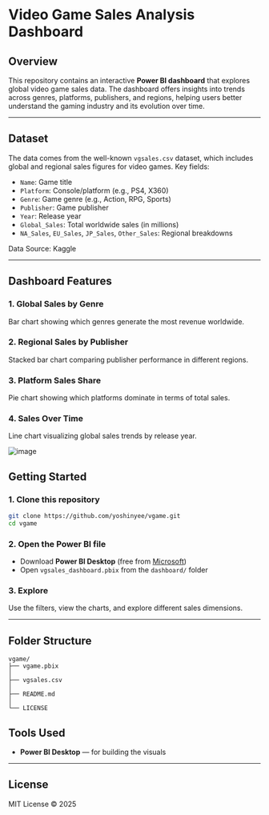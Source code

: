 # Video Game Sales Analysis Dashboard

##  Overview  
This repository contains an interactive **Power BI dashboard** that explores global video game sales data. The dashboard offers insights into trends across genres, platforms, publishers, and regions, helping users better understand the gaming industry and its evolution over time.

---

##  Dataset  
The data comes from the well-known `vgsales.csv` dataset, which includes global and regional sales figures for video games. Key fields:

- `Name`: Game title  
- `Platform`: Console/platform (e.g., PS4, X360)  
- `Genre`: Game genre (e.g., Action, RPG, Sports)  
- `Publisher`: Game publisher  
- `Year`: Release year  
- `Global_Sales`: Total worldwide sales (in millions)  
- `NA_Sales`, `EU_Sales`, `JP_Sales`, `Other_Sales`: Regional breakdowns  

 Data Source: Kaggle 

---

##  Dashboard Features  

### 1. **Global Sales by Genre**  
Bar chart showing which genres generate the most revenue worldwide.

### 2. **Regional Sales by Publisher**  
Stacked bar chart comparing publisher performance in different regions.

### 3. **Platform Sales Share**  
Pie chart showing which platforms dominate in terms of total sales.

### 4. **Sales Over Time**  
Line chart visualizing global sales trends by release year.

![image](https://github.com/user-attachments/assets/7846cf31-3c44-4249-baf6-8e54eaf8f9cc)

##  Getting Started  

### 1. Clone this repository  
```bash
git clone https://github.com/yoshinyee/vgame.git
cd vgame
```

### 2. Open the Power BI file  
- Download **Power BI Desktop** (free from [Microsoft](https://powerbi.microsoft.com/desktop/))  
- Open `vgsales_dashboard.pbix` from the `dashboard/` folder  

### 3. Explore  
Use the filters, view the charts, and explore different sales dimensions.

---

##  Folder Structure  

```
vgame/
├── vgame.pbix
│  
├── vgsales.csv
│  
├── README.md
│   
└── LICENSE                      
```


##  Tools Used  

- **Power BI Desktop** — for building the visuals  

---
##  License  
MIT License © 2025
